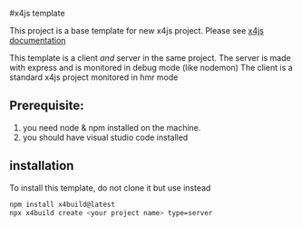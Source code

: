 #x4js template

This project is a base template for new x4js project.
Please see [x4js documentation](https://x4js.org/doc)

This template is a client *and* server in the same project.
The server is made with express and is monitored in debug mode (like nodemon)
The client is a standard x4js project monitored in hmr mode

## Prerequisite:
  1. you need node & npm installed on the machine.
  2. you should have visual studio code installed

## installation 
To install this template, do not clone it but use instead

```sh
npm install x4build@latest
npx x4build create <your project name> type=server
```



